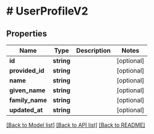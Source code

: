 # # UserProfileV2

## Properties

Name | Type | Description | Notes
------------ | ------------- | ------------- | -------------
**id** | **string** |  | [optional]
**provided_id** | **string** |  | [optional]
**name** | **string** |  | [optional]
**given_name** | **string** |  | [optional]
**family_name** | **string** |  | [optional]
**updated_at** | **string** |  | [optional]

[[Back to Model list]](../../README.md#models) [[Back to API list]](../../README.md#endpoints) [[Back to README]](../../README.md)
